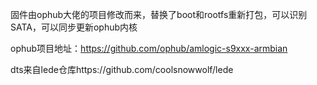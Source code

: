 固件由ophub大佬的项目修改而来，替换了boot和rootfs重新打包，可以识别SATA，可以同步更新ophub内核

ophub项目地址：https://github.com/ophub/amlogic-s9xxx-armbian

dts来自lede仓库https://github.com/coolsnowwolf/lede

